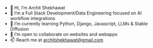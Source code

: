- 👋 Hi, I’m Archit Shekhawat
- 👀 I’m a Full Stack Development/Data Engineering focused on AI workflow integrations
- 🌱 I’m currently learning Python, Django, Javascript, LLMs & Stable Diffusion 
- 💞️ I’m open to collaborate on websites and webapps
- 📫 Reach me at architshekhawat@gmail.com

<!---
11heathcliff11/11heathcliff11 is a ✨ special ✨ repository because its `README.md` (this file) appears on your GitHub profile.
You can click the Preview link to take a look at your changes.
--->
